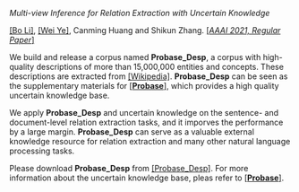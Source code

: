 
*Multi-view Inference for Relation Extraction with Uncertain Knowledge*

[[Bo Li]](https://deepblue666.github.io/), [[Wei Ye]](https://se.pku.edu.cn/kcl/weiye/), Canming Huang and Shikun Zhang. [[*AAAI 2021, Regular Paper*]](https://arxiv.org/abs/2104.13579)


We build and release a corpus named **Probase_Desp**, a corpus with high-quality descriptions of more than 15,000,000 entities and concepts. These descriptions are extracted from [[Wikipedia]](https://www.wikipedia.org/). **Probase_Desp** can be seen as the supplementary materials for [[**Probase**]](https://www.microsoft.com/en-us/research/project/probase/), which provides a high quality uncertain knowledge base.

We apply **Probase_Desp** and uncertain knowledge on the sentence- and document-level relation extraction tasks, and it imporves the performance by a large margin. **Probase_Desp** can serve as a valuable external knowledge resource for relation extraction and many other natural language processing tasks.

Please download **Probase_Desp** from [[Probase_Desp]](https://drive.google.com/drive/folders/1gYl-vx4lCBf_522g3h4krPrt0ciXKAp2?usp=sharing). For more information about the uncertain knowledge base, pleas refer to [[**Probase**]](https://www.microsoft.com/en-us/research/project/probase/).

